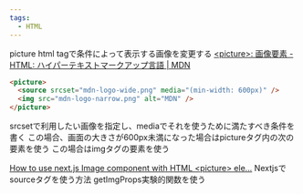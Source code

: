 ```yaml
---
tags:
  - HTML
---
```


picture html tagで条件によって表示する画像を変更する
[\<picture\>: 画像要素 - HTML: ハイパーテキストマークアップ言語 | MDN](https://developer.mozilla.org/ja/docs/Web/HTML/Element/picture)
```html
<picture>
  <source srcset="mdn-logo-wide.png" media="(min-width: 600px)" />
  <img src="mdn-logo-narrow.png" alt="MDN" />
</picture>
```
srcsetで利用したい画像を指定し、mediaでそれを使うために満たすべき条件を書く
この場合、画面の大きさが600px未満になった場合はpictureタグ内の次の要素を使う
この場合はimgタグの要素を使う

[How to use next.js Image component with HTML \<picture\> ele...](https://stackoverflow.com/questions/71275942/how-to-use-next-js-image-component-with-html-picture-element)
Nextjsでsourceタグを使う方法
getImgProps実験的関数を使う
